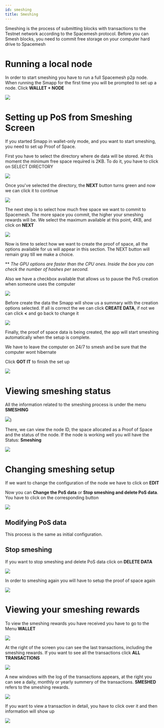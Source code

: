 ```yaml
---
id: smeshing
title: Smeshing
---
```


Smeshing is the process of submitting blocks with transactions to the Testnet network according to the Spacemesh protocol. Before you can Smesh blocks, you need to commit free storage on your computer hard drive to Spacemesh

# Running a local node

In order to start smeshing you have to run a full Spacemesh p2p node. When running the Smapp for the first time you will be prompted to set up a node. Click **WALLET + NODE**

![](./../../../static/img/v1.0/new_wallet.png)

# Setting up PoS from Smeshing Screen

If you started Smapp in wallet-only mode, and you want to start smeshing, you need to set up Proof of Space.

First you have to select the directory where de data will be stored. At this moment the minimum free space required is 2KB. To do it, you have to click on SELECT DIRECTORY

![](./../../../static/img/v1.0/POS_setup_1_light.png)

Once you've selected the directory, the **NEXT** button turns green and now we can click it to continue

![](./../../../static/img/v1.0/POS_setup_2_light.png)

The next step is to select how much free space we want to commit to Spacemesh. The more space you commit, the higher your smeshing rewards will be. We select the maximum available at this point, 4KB, and click on **NEXT**

![](./../../../static/img/v1.0/POS_setup_3_light.png)

Now is time to select how we want to create the proof of space, all the options available for us will appear in this section. The NEXT button will remain gray till we make a choice.

** _The GPU options are faster than the CPU ones. Inside the box you can check the number of hashes per second._

Also we have a checkbox available that allows us to pause the PoS creation when someone uses the computer

![](./../../../static/img/v1.0/POS_setup_4_light.png)

Before create the data the Smapp will show us a summary with the creation options selected. If all is correct the we can click **CREATE DATA**, if not we can click **<** and go back to change it

![](./../../../static/img/v1.0/POS_setup_5_light.png)

Finally, the proof of space data is being created, the app will start smeshing automatically when the setup is complete.

We have to leave the computer on 24/7 to smesh and be sure that the computer wont hibernate

Click **GOT IT** to finish the set up

![](./../../../static/img/v1.0/POS_setup_done.png)


# Viewing smeshing status

All the information related to the smeshing process is under the menu **SMESHING**

![](./../../../static/img/v1.0/select_smeshing.png))

There, we can view the node ID, the space allocated as a Proof of Space and the status of the node. If the node is working well you will have the Status: **Smeshing**

![](./../../../static/img/v1.0/smesher_status.png)

# Changing smeshing setup

If we want to change the configuration of the node we have to click on **EDIT**

Now you can **Change the PoS data** or **Stop smeshing and delete PoS data**. You have to click on the corresponding button

![](./../../../static/img/v1.0/POS_change.png)

## Modifying PoS data

This process is the same as initial configuration.

## Stop smeshing

If you want to stop smeshing and delete PoS data click on **DELETE DATA**

![](./../../../static/img/v1.0/POS_change.png)

In order to smeshing again you will have to setup the proof of space again

![](./../../../static/img/v1.0/POS_smesher_setup.png)

# Viewing your smeshing rewards

To view the smeshing rewards you have received you have to go to the Menu **WALLET**

![](./../../../static/img/v1.0/select_wallet.png)

At the right of the screen you can see the last transactions, including the smeshing rewards. If you want to see all the transactions click **ALL TRANSACTIONS**

![](./../../../static/img/v1.0/wallet_screen.png)

A new windows with the log of the transactions appears, at the right you can see a daily, monthly or yearly summery of the transactions. **SMESHED** refers to the smeshing rewards.

![](./../../../static/img/v1.0/tx_log.png)

If you want to view a transaction in detail, you have to click over it and then information will show up

![](./../../../static/img/v1.0/tx_log_details.png)
